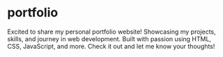 # portfolio
Excited to share my personal portfolio website!  Showcasing my projects, skills, and journey in web development.  Built with passion using HTML, CSS, JavaScript, and more.  Check it out and let me know your thoughts!
